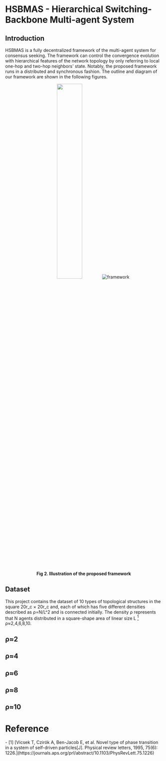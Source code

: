 # HSBMAS - Hierarchical Switching-Backbone Multi-agent System

## Introduction
HSBMAS is a fully decentralized framework of the multi-agent system for consensus seeking. The framework can control the convergence evolution with hierarchical features of the network topology by only referring to local one-hop and two-hop neighbors' state. Notably, the proposed framework runs in a distributed and synchronous fashion. The outline and diagram of our framework are shown in the following figures.

<div align=center>
    <img src="https://github.com/kyoran/HSBMAS/blob/main/example/diagram.gif" width="40%">
    <img src="https://github.com/kyoran/HSBMAS/blob/main/example/framework.png" 
        alt="framework"/>
    <br>
    <b>Fig 2. Illustration of the proposed framework</b>
</div>

## Dataset 
This project contains the dataset of 10 types of topological structures in the square 20r_c × 20r_c and, each of which has five different densities described as ρ=N/L^2 and is connected initially. The density ρ represents that N agents distributed in a square-shape area of linear size L [<sup>1</sup>](#refer-topology)
ρ≈2,4,6,8,10.

## ρ≈2
<div align=center>
    
</div>

## ρ≈4
<div align=center>
    
</div>

## ρ≈6
<div align=center>
    
</div>

## ρ≈8
<div align=center>
    
</div>

## ρ≈10
<div align=center>
    
</div>

# Reference
<div id="refer-topology"></div>
- [1] [Vicsek T, Czirók A, Ben-Jacob E, et al. Novel type of phase transition in a system of self-driven particles[J]. Physical review letters, 1995, 75(6): 1226.](https://journals.aps.org/prl/abstract/10.1103/PhysRevLett.75.1226)
